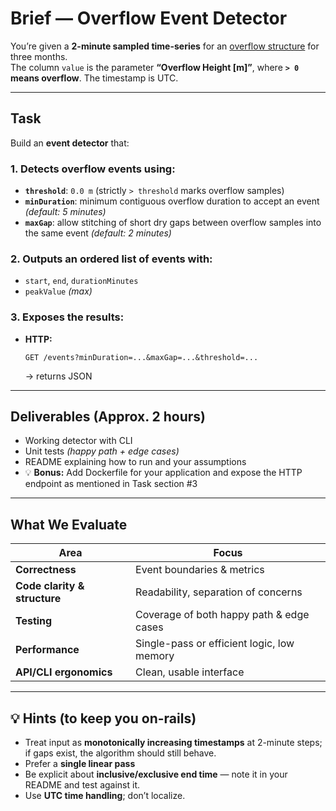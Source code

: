 # Brief — Overflow Event Detector

You’re given a **2-minute sampled time-series** for an [overflow structure](https://en.wikipedia.org/wiki/Sanitary_sewer_overflow) for three months.  
The column `value` is the parameter **“Overflow Height [m]”**, where **`> 0` means overflow**. The timestamp is UTC.

---

##  Task

Build an **event detector** that:

### 1. Detects overflow events using:
- **`threshold`**: `0.0 m` (strictly `> threshold` marks overflow samples)  
- **`minDuration`**: minimum contiguous overflow duration to accept an event *(default: 5 minutes)*  
- **`maxGap`**: allow stitching of short dry gaps between overflow samples into the same event *(default: 2 minutes)*  

### 2. Outputs an ordered list of events with:
- `start`, `end`, `durationMinutes`  
- `peakValue` *(max)*  

### 3. Exposes the results:
- **HTTP:**  
  ```
  GET /events?minDuration=...&maxGap=...&threshold=...
  ```
  → returns JSON

---

##  Deliverables (Approx. 2 hours)

-  Working detector with CLI  
-  Unit tests *(happy path + edge cases)*  
-  README explaining how to run and your assumptions  
- 💡 **Bonus:** Add Dockerfile for your application and expose the HTTP endpoint as mentioned in Task section #3

---

## What We Evaluate

| Area | Focus |
|------|-------|
| **Correctness** | Event boundaries & metrics |
| **Code clarity & structure** | Readability, separation of concerns |
| **Testing** | Coverage of both happy path & edge cases |
| **Performance** | Single-pass or efficient logic, low memory |
| **API/CLI ergonomics** | Clean, usable interface |

---

## 💡 Hints (to keep you on-rails)

- Treat input as **monotonically increasing timestamps** at 2-minute steps; if gaps exist, the algorithm should still behave.  
- Prefer a **single linear pass** 
- Be explicit about **inclusive/exclusive end time** — note it in your README and test against it.  
- Use **UTC time handling**; don’t localize.  
